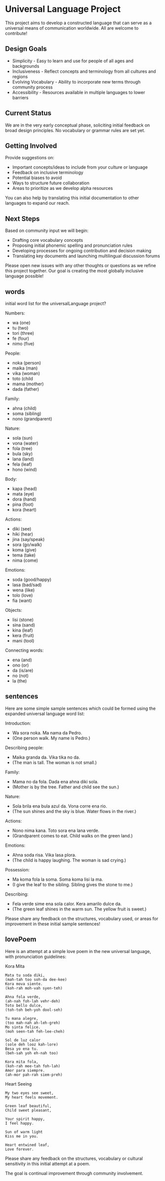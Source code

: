 # Universal Language Project

This project aims to develop a constructed language that can serve as a universal means of communication worldwide. All are welcome to contribute!

## Design Goals

- Simplicity - Easy to learn and use for people of all ages and backgrounds
- Inclusiveness - Reflect concepts and terminology from all cultures and regions
- Evolving Vocabulary - Ability to incorporate new terms through community process
- Accessibility - Resources available in multiple languages to lower barriers

## Current Status

We are in the very early conceptual phase, soliciting initial feedback on broad design principles. No vocabulary or grammar rules are set yet.

## Getting Involved

Provide suggestions on:

- Important concepts/ideas to include from your culture or language
- Feedback on inclusive terminology
- Potential biases to avoid
- Ways to structure future collaboration
- Areas to prioritize as we develop alpha resources

You can also help by translating this initial documentation to other languages to expand our reach.

## Next Steps

Based on community input we will begin:

- Drafting core vocabulary concepts
- Proposing initial phonemic spelling and pronunciation rules
- Developing processes for ongoing contribution and decision making
- Translating key documents and launching multilingual discussion forums

Please open new issues with any other thoughts or questions as we refine this project together. Our goal is creating the most globally inclusive language possible!

## words
initial word list for the universalLanguage project?

Numbers:
* wa (one)
* tu (two)
* tori (three)
* fe (four)
* nimo (five)

People:
* noka (person)
* maika (man)
* vika (woman)
* toto (child
* mama (mother)
* dada (father)

Family:
* ahna (child)
* soma (sibling)
* nono (grandparent)

Nature:
* sola (sun)
* vona (water)
* fola (tree)
* bula (sky)
* lana (land)
* fela (leaf)
* hono (wind)

Body:
* kapa (head)
* mata (eye)
* dora (hand)
* pina (foot)
* kora (heart)

Actions:
* diki (see)
* hiki (hear)
* jina (say/speak)
* sora (go/walk)
* koma (give)
* tema (take)
* nima (come)

Emotions:
* soda (good/happy)
* lasa (bad/sad)
* wena (like)
* tolo (love)
* fia (want)

Objects:
* lisi (stone)
* sina (sand)
* kina (leaf)
* kera (fruit)
* mani (tool)

Connecting words:
* ena (and)
* ono (or)
* da (is/are)
* no (not)
* la (the)

## sentences
Here are some simple sample sentences which could be formed using the expanded universal language word list:

Introduction:
* Wa sora noka. Ma nama da Pedro.
* (One person walk. My name is Pedro.)

Describing people:
* Maika granda da. Vika tika no da.
* (The man is tall. The woman is not small.)

Family:
* Mama no da fola. Dada ena ahna diki sola.
* (Mother is by the tree. Father and child see the sun.)

Nature:
* Sola brila ena bula azul da. Vona corre ena rio.
* (The sun shines and the sky is blue. Water flows in the river.)

Actions:
* Nono nima kana. Toto sora ena lana verde.
* (Grandparent comes to eat. Child walks on the green land.)

Emotions:
* Ahna soda risa. Vika lasa plora.
* (The child is happy laughing. The woman is sad crying.)

Possession:
* Ma koma fola la soma. Soma koma lisi la ma.
* (I give the leaf to the sibling. Sibling gives the stone to me.)

Describing:
* Fela verde sime ena sola calor. Kera amarilo dulce da.
* (The green leaf shines in the warm sun. The yellow fruit is sweet.)

Please share any feedback on the structures, vocabulary used, or areas for improvement in these initial sample sentences!

## lovePoem
Here is an attempt at a simple love poem in the new universal language, with pronunciation guidelines:

Kora Mita
```
Mata tu soda diki,
(mah-tah too soh-da dee-kee)
Kora mova siente.
(koh-rah moh-vah syen-teh)

Ahna fola verde,
(ah-nah foh-lah vehr-deh)
Toto bello dulce,
(toh-toh beh-yoh dool-seh)

Tu mana alegre,
(too mah-nah ah-leh-greh)
Mo sinta felice.
(moh seen-tah feh-lee-cheh)

Sol de luz calor
(sole deh looz kah-lore)
Besa yo ena tu.
(beh-sah yoh eh-nah too)

Kora mita fola,
(koh-rah mee-tah foh-lah)
Amor para siempre.
(ah-mor pah-rah siem-preh)
```

Heart Seeing
```
My two eyes see sweet,
My heart feels movement.

Green leaf beautiful,
Child sweet pleasant,

Your spirit happy,
I feel happy.

Sun of warm light
Kiss me in you.

Heart entwined leaf,
Love forever.
```

Please share any feedback on the structures, vocabulary or cultural sensitivity in this initial attempt at a poem. 


The goal is continual improvement through community involvement.
